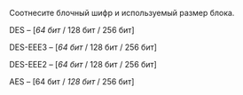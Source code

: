 Соотнесите блочный шифр и используемый размер блока.

DES – \[*64 бит* / 128 бит / 256 бит\]

DES-EEE3 – \[*64 бит* / 128 бит / 256 бит\]

DES-EEE2 – \[*64 бит* / 128 бит / 256 бит\]

AES – \[64 бит / *128 бит* / 256 бит\]